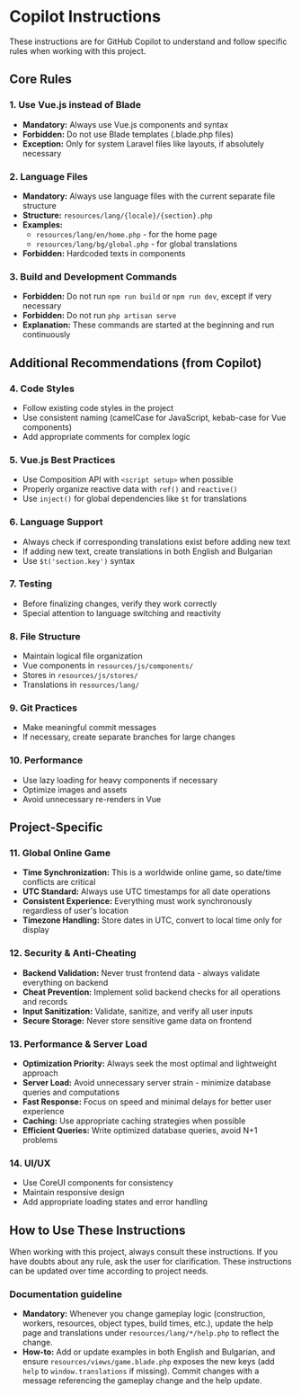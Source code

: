 # Copilot Instructions

These instructions are for GitHub Copilot to understand and follow specific rules when working with this project.

## Core Rules

### 1. **Use Vue.js instead of Blade**
- **Mandatory:** Always use Vue.js components and syntax
- **Forbidden:** Do not use Blade templates (.blade.php files)
- **Exception:** Only for system Laravel files like layouts, if absolutely necessary

### 2. **Language Files**
- **Mandatory:** Always use language files with the current separate file structure
- **Structure:** `resources/lang/{locale}/{section}.php`
- **Examples:**
  - `resources/lang/en/home.php` - for the home page
  - `resources/lang/bg/global.php` - for global translations
- **Forbidden:** Hardcoded texts in components

### 3. **Build and Development Commands**
- **Forbidden:** Do not run `npm run build` or `npm run dev`, except if very necessary
- **Forbidden:** Do not run `php artisan serve`
- **Explanation:** These commands are started at the beginning and run continuously

## Additional Recommendations (from Copilot)

### 4. **Code Styles**
- Follow existing code styles in the project
- Use consistent naming (camelCase for JavaScript, kebab-case for Vue components)
- Add appropriate comments for complex logic

### 5. **Vue.js Best Practices**
- Use Composition API with `<script setup>` when possible
- Properly organize reactive data with `ref()` and `reactive()`
- Use `inject()` for global dependencies like `$t` for translations

### 6. **Language Support**
- Always check if corresponding translations exist before adding new text
- If adding new text, create translations in both English and Bulgarian
- Use `$t('section.key')` syntax

### 7. **Testing**
- Before finalizing changes, verify they work correctly
- Special attention to language switching and reactivity

### 8. **File Structure**
- Maintain logical file organization
- Vue components in `resources/js/components/`
- Stores in `resources/js/stores/`
- Translations in `resources/lang/`

### 9. **Git Practices**
- Make meaningful commit messages
- If necessary, create separate branches for large changes

### 10. **Performance**
- Use lazy loading for heavy components if necessary
- Optimize images and assets
- Avoid unnecessary re-renders in Vue

## Project-Specific

### 11. **Global Online Game**
- **Time Synchronization:** This is a worldwide online game, so date/time conflicts are critical
- **UTC Standard:** Always use UTC timestamps for all date operations
- **Consistent Experience:** Everything must work synchronously regardless of user's location
- **Timezone Handling:** Store dates in UTC, convert to local time only for display

### 12. **Security & Anti-Cheating**
- **Backend Validation:** Never trust frontend data - always validate everything on backend
- **Cheat Prevention:** Implement solid backend checks for all operations and records
- **Input Sanitization:** Validate, sanitize, and verify all user inputs
- **Secure Storage:** Never store sensitive game data on frontend

### 13. **Performance & Server Load**
- **Optimization Priority:** Always seek the most optimal and lightweight approach
- **Server Load:** Avoid unnecessary server strain - minimize database queries and computations
- **Fast Response:** Focus on speed and minimal delays for better user experience
- **Caching:** Use appropriate caching strategies when possible
- **Efficient Queries:** Write optimized database queries, avoid N+1 problems

### 14. **UI/UX**
- Use CoreUI components for consistency
- Maintain responsive design
- Add appropriate loading states and error handling

## How to Use These Instructions

When working with this project, always consult these instructions. If you have doubts about any rule, ask the user for clarification. These instructions can be updated over time according to project needs.

### Documentation guideline
- **Mandatory:** Whenever you change gameplay logic (construction, workers, resources, object types, build times, etc.), update the help page and translations under `resources/lang/*/help.php` to reflect the change.
- **How-to:** Add or update examples in both English and Bulgarian, and ensure `resources/views/game.blade.php` exposes the new keys (add `help` to `window.translations` if missing). Commit changes with a message referencing the gameplay change and the help update.